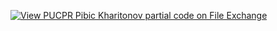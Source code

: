 [![View PUCPR Pibic Kharitonov partial code on File Exchange](https://www.mathworks.com/matlabcentral/images/matlab-file-exchange.svg)](https://www.mathworks.com/matlabcentral/fileexchange/124620-pucpr-pibic-kharitonov-partial-code)
